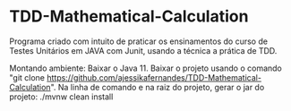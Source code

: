 # TDD-Mathematical-Calculation

Programa criado com intuito de praticar os ensinamentos do curso de Testes Unitários em JAVA com Junit, usando a técnica a prática de TDD. 

Montando ambiente: 
Baixar o Java 11.
Baixar o projeto usando o comando "git clone https://github.com/ajessikafernandes/TDD-Mathematical-Calculation".
Na linha de comando e na raiz do projeto, gerar o jar do projeto:
./mvnw clean install
